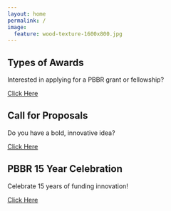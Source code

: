 ```yaml
---
layout: home
permalink: /
image:
  feature: wood-texture-1600x800.jpg
---
```


<div class="tiles">

<div class="tile">
  <h2 class="post-title">Types of Awards</h2>
  <p class="post-excerpt">Interested in applying for a PBBR grant or fellowship?</p> 
  <a href="awards">Click Here</a></p>

</div><!-- /.tile -->

<div class="tile">
  <h2 class="post-title">Call for Proposals</h2>
  <p class="post-excerpt">Do you have a bold, innovative idea?</p>
<a href="proposals">Click Here</a>
</div><!-- /.tile -->

<div class="tile">
  <h2 class="post-title">PBBR 15 Year Celebration</h2>
  <p class="post-excerpt">Celebrate 15 years of funding innovation!</p>
 <a href="fifteenyears">Click Here</a>
</div><!-- /.tile -->

</div><!-- /.tiles -->